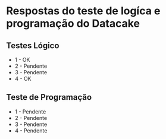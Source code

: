 # Respostas do teste de logíca e programação do Datacake

## Testes Lógico
- 1 - OK
- 2 - Pendente
- 3 - Pendente
- 4 - OK

## Teste de Programação
- 1 - Pendente
- 2 - Pendente
- 3 - Pendente
- 4 - Pendente
